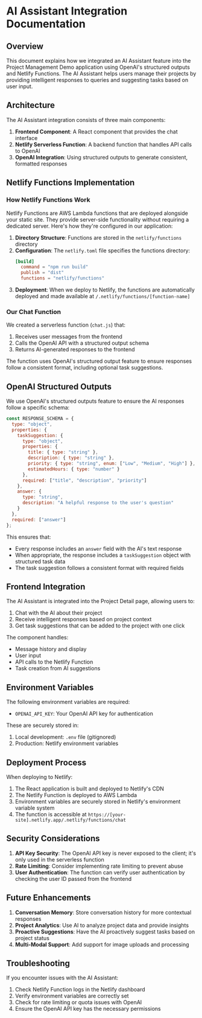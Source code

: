 # AI Assistant Integration Documentation

## Overview

This document explains how we integrated an AI Assistant feature into the Project Management Demo application using OpenAI's structured outputs and Netlify Functions. The AI Assistant helps users manage their projects by providing intelligent responses to queries and suggesting tasks based on user input.

## Architecture

The AI Assistant integration consists of three main components:

1. **Frontend Component**: A React component that provides the chat interface
2. **Netlify Serverless Function**: A backend function that handles API calls to OpenAI
3. **OpenAI Integration**: Using structured outputs to generate consistent, formatted responses

## Netlify Functions Implementation

### How Netlify Functions Work

Netlify Functions are AWS Lambda functions that are deployed alongside your static site. They provide server-side functionality without requiring a dedicated server. Here's how they're configured in our application:

1. **Directory Structure**: Functions are stored in the `netlify/functions` directory
2. **Configuration**: The `netlify.toml` file specifies the functions directory:
   ```toml
   [build]
     command = "npm run build"
     publish = "dist"
     functions = "netlify/functions"
   ```
3. **Deployment**: When we deploy to Netlify, the functions are automatically deployed and made available at `/.netlify/functions/[function-name]`

### Our Chat Function

We created a serverless function (`chat.js`) that:

1. Receives user messages from the frontend
2. Calls the OpenAI API with a structured output schema
3. Returns AI-generated responses to the frontend

The function uses OpenAI's structured output feature to ensure responses follow a consistent format, including optional task suggestions.

## OpenAI Structured Outputs

We use OpenAI's structured outputs feature to ensure the AI responses follow a specific schema:

```javascript
const RESPONSE_SCHEMA = {
  type: "object",
  properties: {
    taskSuggestion: {
      type: "object",
      properties: {
        title: { type: "string" },
        description: { type: "string" },
        priority: { type: "string", enum: ["Low", "Medium", "High"] },
        estimatedHours: { type: "number" }
      },
      required: ["title", "description", "priority"]
    },
    answer: {
      type: "string",
      description: "A helpful response to the user's question"
    }
  },
  required: ["answer"]
};
```

This ensures that:
- Every response includes an `answer` field with the AI's text response
- When appropriate, the response includes a `taskSuggestion` object with structured task data
- The task suggestion follows a consistent format with required fields

## Frontend Integration

The AI Assistant is integrated into the Project Detail page, allowing users to:

1. Chat with the AI about their project
2. Receive intelligent responses based on project context
3. Get task suggestions that can be added to the project with one click

The component handles:
- Message history and display
- User input
- API calls to the Netlify Function
- Task creation from AI suggestions

## Environment Variables

The following environment variables are required:

- `OPENAI_API_KEY`: Your OpenAI API key for authentication

These are securely stored in:
1. Local development: `.env` file (gitignored)
2. Production: Netlify environment variables

## Deployment Process

When deploying to Netlify:

1. The React application is built and deployed to Netlify's CDN
2. The Netlify Function is deployed to AWS Lambda
3. Environment variables are securely stored in Netlify's environment variable system
4. The function is accessible at `https://[your-site].netlify.app/.netlify/functions/chat`

## Security Considerations

1. **API Key Security**: The OpenAI API key is never exposed to the client; it's only used in the serverless function
2. **Rate Limiting**: Consider implementing rate limiting to prevent abuse
3. **User Authentication**: The function can verify user authentication by checking the user ID passed from the frontend

## Future Enhancements

1. **Conversation Memory**: Store conversation history for more contextual responses
2. **Project Analytics**: Use AI to analyze project data and provide insights
3. **Proactive Suggestions**: Have the AI proactively suggest tasks based on project status
4. **Multi-Modal Support**: Add support for image uploads and processing

## Troubleshooting

If you encounter issues with the AI Assistant:

1. Check Netlify Function logs in the Netlify dashboard
2. Verify environment variables are correctly set
3. Check for rate limiting or quota issues with OpenAI
4. Ensure the OpenAI API key has the necessary permissions
